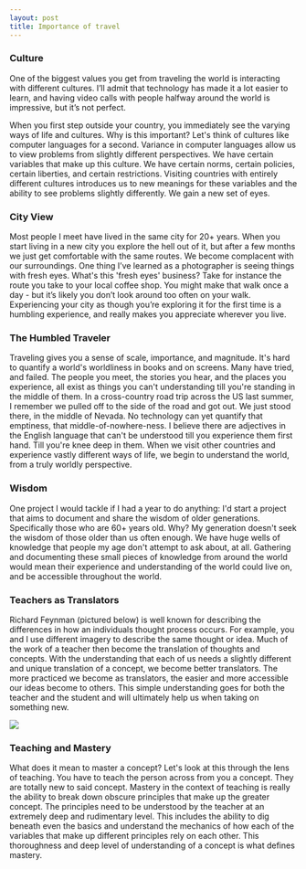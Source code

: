 ```yaml
---
layout: post
title: Importance of travel
---
```


### Culture

One of the biggest values you get from traveling the world is interacting with different cultures. I’ll admit that technology has made it a lot easier to learn, and having video calls with people halfway around the world is impressive, but it’s not perfect.

When you first step outside your country, you immediately see the varying ways of life and cultures. Why is this important? Let's think of cultures like computer languages for a second. Variance in computer languages allow us to view problems from slightly different perspectives. We have certain variables that make up this culture. We have certain norms, certain policies, certain liberties, and certain restrictions. Visiting countries with entirely different cultures introduces us to new meanings for these variables and the ability to see problems slightly differently. We gain a new set of eyes.


### City View

Most people I meet have lived in the same city for 20+ years. When you start living in a new city you explore the hell out of it, but after a few months we just get comfortable with the same routes. We become complacent with our surroundings. One thing I’ve learned as a photographer is seeing things with fresh eyes. What's this 'fresh eyes' business? Take for instance the route you take to your local coffee shop. You might make that walk once a day - but it’s likely you don’t look around too often on your walk. Experiencing your city as though you’re exploring it for the first time is a humbling experience, and really makes you appreciate wherever you live.

### The Humbled Traveler

Traveling gives you a sense of scale, importance, and magnitude. It's hard to quantify a world's worldliness in books and on screens. Many have tried, and failed. The people you meet, the stories you hear, and the places you experience, all exist as things you can't understanding till you're standing in the middle of them. In a cross-country road trip across the US last summer, I remember we pulled off to the side of the road and got out. We just stood there, in the middle of Nevada. No technology can yet quantify that emptiness, that middle-of-nowhere-ness. I believe there are adjectives in the English language that can't be understood till you experience them first hand. Till you're knee deep in them. When we visit other countries and experience vastly different ways of life, we begin to understand the world, from a truly worldly perspective.

### Wisdom
One project I would tackle if I had a year to do anything: I'd start a project that aims to document and share the wisdom of older generations. Specifically those who are 60+ years old. Why? My generation doesn't seek the wisdom of those older than us often enough. We have huge wells of knowledge that people my age don't attempt to ask about, at all. Gathering and documenting these small pieces of knowledge from around the world would mean their experience and understanding of the world could live on, and be accessible throughout the world.


### Teachers as Translators

Richard Feynman (pictured below) is well known for describing the differences in how an individuals thought process occurs. For example, you and I use different imagery to describe the same thought or idea. Much of the work of a teacher then become the translation of thoughts and concepts. With the understanding that each of us needs a slightly different and unique translation of a concept, we become better translators. The more practiced we become as translators, the easier and more accessible our ideas become to others. This simple understanding goes for both the teacher and the student and will ultimately help us when taking on something new.

![](https://cldup.com/OwI7b_flZc.png)


### Teaching and Mastery

What does it mean to master a concept? Let's look at this through the lens of teaching. You have to teach the person across from you a concept. They are totally new to said concept. Mastery in the context of teaching is really the ability to break down obscure principles that make up the greater concept. The principles need to be understood by the teacher at an extremely deep and rudimentary level. This includes the ability to dig beneath even the basics and understand the mechanics of how each of the variables that make up different principles rely on each other. This thoroughness and deep level of understanding of a concept is what defines mastery.